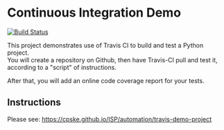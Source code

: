 Continuous Integration Demo
============================
[![Build Status](https://travis-ci.com/SoravitPete/demo-pyci.svg?branch=main)](https://travis-ci.com/SoravitPete/demo-pyci)

This project demonstrates use of Travis CI to build and test a Python project.  
You will create a repository on Github, then have Travis-CI pull and test it,
according to a "script" of instructions.

After that, you will add an online code coverage report for your tests.

## Instructions

Please see: https://cpske.github.io/ISP/automation/travis-demo-project

